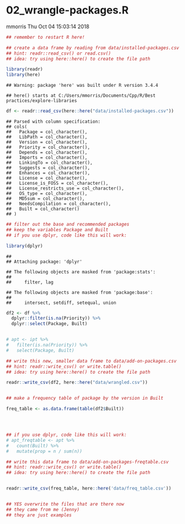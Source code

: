 02\_wrangle-packages.R
================
mmorris
Thu Oct 04 15:03:14 2018

``` r
## remember to restart R here!

## create a data frame by reading from data/installed-packages.csv
## hint: readr::read_csv() or read.csv()
## idea: try using here::here() to create the file path

library(readr)
library(here)
```

    ## Warning: package 'here' was built under R version 3.4.4

    ## here() starts at C:/Users/mmorris/Documents/Cpp/R/Best practices/explore-libraries

``` r
df <- readr::read_csv(here::here("data/installed-packages.csv"))
```

    ## Parsed with column specification:
    ## cols(
    ##   Package = col_character(),
    ##   LibPath = col_character(),
    ##   Version = col_character(),
    ##   Priority = col_character(),
    ##   Depends = col_character(),
    ##   Imports = col_character(),
    ##   LinkingTo = col_character(),
    ##   Suggests = col_character(),
    ##   Enhances = col_character(),
    ##   License = col_character(),
    ##   License_is_FOSS = col_character(),
    ##   License_restricts_use = col_character(),
    ##   OS_type = col_character(),
    ##   MD5sum = col_character(),
    ##   NeedsCompilation = col_character(),
    ##   Built = col_character()
    ## )

``` r
## filter out the base and recommended packages
## keep the variables Package and Built
## if you use dplyr, code like this will work:

library(dplyr)
```

    ## 
    ## Attaching package: 'dplyr'

    ## The following objects are masked from 'package:stats':
    ## 
    ##     filter, lag

    ## The following objects are masked from 'package:base':
    ## 
    ##     intersect, setdiff, setequal, union

``` r
df2 <- df %>%
  dplyr::filter(is.na(Priority)) %>%
  dplyr::select(Package, Built)


# apt <- ipt %>%
#   filter(is.na(Priority)) %>%
#   select(Package, Built)

## write this new, smaller data frame to data/add-on-packages.csv
## hint: readr::write_csv() or write.table()
## idea: try using here::here() to create the file path

readr::write_csv(df2, here::here("data/wrangled.csv"))


## make a frequency table of package by the version in Built

freq_table <- as.data.frame(table(df2$Built))




## if you use dplyr, code like this will work:
# apt_freqtable <- apt %>%
#   count(Built) %>%
#   mutate(prop = n / sum(n))

## write this data frame to data/add-on-packages-freqtable.csv
## hint: readr::write_csv() or write.table()
## idea: try using here::here() to create the file path


readr::write_csv(freq_table, here::here('data/freq_table.csv'))


## YES overwrite the files that are there now
## they came from me (Jenny)
## they are just examples
```
